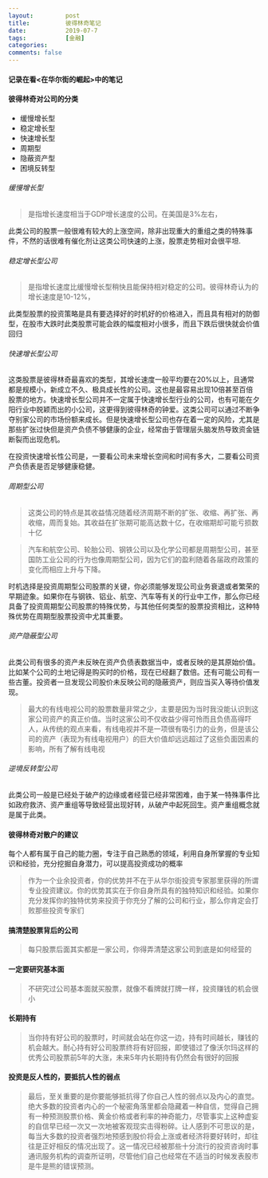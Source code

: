 ```yaml
---
layout:         post
title:          彼得林奇笔记
date:           2019-07-7
tags:           [金融]
categories:
comments: false
---
```


#### 记录在看<在华尔街的崛起>中的笔记

#### 彼得林奇对公司的分类
* 缓慢增长型
* 稳定增长型
* 快速增长型
* 周期型
* 隐蔽资产型
* 困境反转型

###### 缓慢增长型
> 是指增长速度相当于GDP增长速度的公司。在美国是3%左右，

此类公司的股票一般很难有较大的上涨空间，除非出现重大的重组之类的特殊事件，不然的话很难有催化剂让这类公司快速的上涨，股票走势相对会很平坦.

###### 稳定增长型公司
> 是指增长速度比缓慢增长型稍快且能保持相对稳定的公司。彼得林奇认为的增长速度是10-12%，

此类型股票的投资策略是具有要选择好的时机好的价格进入，而且具有相对的防御型，在股市大跌时此类股票可能会跌的幅度相对小很多，而且下跌后很快就会价值回归

###### 快速增长型公司
这类股票是彼得林奇最喜欢的类型，其增长速度一般平均要在20%以上，且通常都是规模小，新成立不久、极具成长性的公司。这也是最容易出现10倍甚至百倍股票的地方。快速增长型公司并不一定属于快速增长型行业的公司，也有可能在夕阳行业中脱颖而出的小公司，这更得到彼得林奇的钟爱。这类公司可以通过不断争夺别家公司的市场份额来成长。但是快速增长型公司也存在着一定的风险，尤其是那些扩张过快但是资产负债不够健康的企业，经常由于管理层头脑发热导致资金链断裂而出现危机。

在投资快速增长性公司是，一要看公司未来增长空间和时间有多大，二要看公司资产负债表是否足够健康稳健。

###### 周期型公司
> 这类公司的特点是其收益情况随着经济周期不断的扩张、收缩、再扩张、再收缩，周而复始。其收益在扩张期可能高达数十亿，在收缩期却可能亏损数十亿

> 汽车和航空公司、轮胎公司、钢铁公司以及化学公司都是周期型公司，甚至国防工业公司的行为也像周期型公司，因为它们的盈利随着各届政府政策的变化而相应上升与下降。

时机选择是投资周期型公司股票的关键，你必须能够发现公司业务衰退或者繁荣的早期迹象。如果你在与钢铁、铝业、航空、汽车等有关的行业中工作，那么你已经具备了投资周期型公司股票的特殊优势，与其他任何类型的股票投资相比，这种特殊优势在周期型股票投资中尤其重要。

###### 资产隐蔽型公司
此类公司有很多的资产未反映在资产负债表数据当中，或者反映的是其原始价值。比如某个公司的土地记得是购买时的价格，现在已经翻了数倍。还有可能公司有一些古董。投资者一旦发现公司股价未反映公司的隐蔽资产，则应当买入等待价值发现。

> 最大的有线电视公司的股票数量非常之少，主要是因为当时我没能认识到这家公司资产的真正价值。当时这家公司不仅收益少得可怜而且负债高得吓人，从传统的观点来看，有线电视并不是一项很有吸引力的业务，但是该公司的资产（表现为有线电视用户）的巨大价值却远远超过了这些负面因素的影响，所有了解有线电视

###### 逆境反转型公司
此类公司一般是已经处于破产的边缘或者经营已经非常困难，由于某一特殊事件比如政府救济、资产重组等导致经营出现好转，从破产中起死回生。资产重组概念就是属于此类。

#### 彼得林奇对散户的建议

每个人都有属于自己的能力圈，专注于自己熟悉的领域，利用自身所掌握的专业知识和经验，充分挖掘自身潜力，可以提高投资成功的概率

> 作为一个业余投资者，你的优势并不在于从华尔街投资专家那里获得的所谓专业投资建议。你的优势其实在于你自身所具有的独特知识和经验。如果你充分发挥你的独特优势来投资于你充分了解的公司和行业，那么你肯定会打败那些投资专家们

#### 搞清楚股票背后的公司
> 每只股票后面其实都是一家公司，你得弄清楚这家公司到底是如何经营的

#### 一定要研究基本面
> 不研究过公司基本面就买股票，就像不看牌就打牌一样，投资赚钱的机会很小

#### 长期持有
> 当你持有好公司的股票时，时间就会站在你这一边，持有时间越长，赚钱的机会越大。耐心持有好公司股票终将有好回报，即使错过了像沃尔玛这样的优秀公司股票前5年的大涨，未来5年内长期持有仍然会有很好的回报

#### 投资是反人性的，要抵抗人性的弱点
> 最后，至关重要的是你要能够抵抗得了你自己人性的弱点以及内心的直觉。绝大多数的投资者内心的一个秘密角落里都会隐藏着一种自信，觉得自己拥有一种预测股票价格、黄金价格或者利率的神奇能力，尽管事实上这种虚妄的自信早已经一次又一次地被客观现实击得粉碎。让人感到不可思议的是，每当大多数的投资者强烈地预感到股价将会上涨或者经济将要好转时，却往往是正好相反的情况出现了。这一情况已经被那些十分流行的投资咨询时事通讯服务机构的调查所证明，尽管他们自己也经常在不适当的时候发表股市是牛是熊的错误预测。


